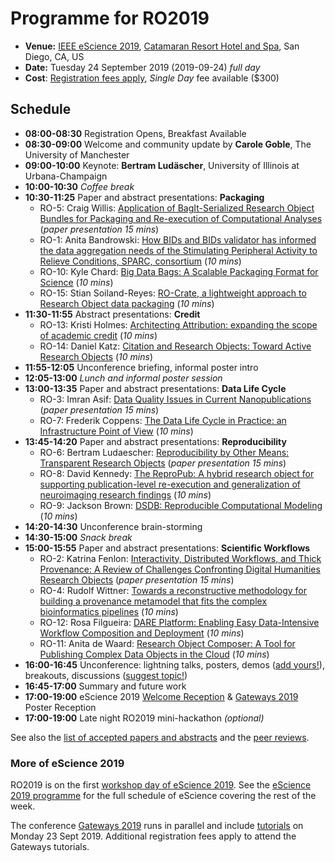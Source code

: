 # Programme for RO2019

* **Venue:** [IEEE eScience 2019](https://escience2019.sdsc.edu/workshops), [Catamaran Resort Hotel and Spa](https://escience2019.sdsc.edu/venue), San Diego, CA, US
* **Date:** Tuesday 24 September 2019 (2019-09-24) _full day_
* **Cost**: [Registration fees apply](https://escience2019.sdsc.edu/registration), _Single Day_ fee available ($300)

## Schedule

* **08:00-08:30** Registration Opens, Breakfast Available
* **08:30-09:00** Welcome and community update by **Carole Goble**, The University of Manchester
* **09:00-10:00** Keynote: **Bertram Ludäscher**, University of Illinois at Urbana-Champaign
* **10:00-10:30** _Coffee break_
* **10:30-11:25** Paper and abstract presentations: **Packaging**
  * RO-5: Craig Willis: [Application of BagIt-Serialized Research Object Bundles for Packaging and Re-execution of Computational Analyses](https://doi.org/10.5281/zenodo.3271763) (_paper presentation 15 mins_)
  * RO-1: Anita Bandrowski: [How BIDs and BIDs validator has informed the data aggregation needs of the Stimulating Peripheral Activity to Relieve Conditions, SPARC, consortium](https://doi.org/10.5281/zenodo.3265460) (_10 mins_)
  * RO-10: Kyle Chard: [Big Data Bags: A Scalable Packaging Format for Science](https://doi.org/10.5281/zenodo.3338725) (_10 mins_)
  * RO-15: Stian Soiland-Reyes: [RO-Crate, a lightweight approach to Research Object data packaging](https://doi.org/10.5281/zenodo.3337883) (_10 mins_)
* **11:30-11:55** Abstract presentations: **Credit**
  * RO-13: Kristi Holmes: [Architecting Attribution: expanding the scope of academic credit](https://doi.org/10.5281/zenodo.3334688) (_10 mins_)
  * RO-14: Daniel Katz: [Citation and Research Objects: Toward Active Research Objects](https://doi.org/10.5281/zenodo.3338176) (_10 mins_)
* **11:55-12:05** Unconference briefing, informal poster intro
* **12:05-13:00** _Lunch and informal poster session_
* **13:00-13:35** Paper and abstract presentations: **Data Life Cycle**
  * RO-3: Imran Asif: [Data Quality Issues in Current Nanopublications](https://doi.org/10.5281/zenodo.3358983) (_paper presentation 15 mins_)
  * RO-7: Frederik Coppens: [The Data Life Cycle in Practice: an Infrastructure Point of View](https://doi.org/10.5281/zenodo.3270824) (_10 mins_)
* **13:45-14:20** Paper and abstract presentations: **Reproducibility**
  * RO-6: Bertram Ludaescher: [Reproducibility by Other Means: Transparent Research Objects](https://doi.org/10.5281/zenodo.3270620) (_paper presentation 15 mins_)
  * RO-8: David Kennedy: [The ReproPub: A hybrid research object for supporting publication-level re-execution and generalization of neuroimaging research findings](https://doi.org/10.5281/zenodo.3336609) (_10 mins_)
  * RO-9: Jackson Brown: [DSDB: Reproducible Computational Modeling](https://doi.org/10.5281/zenodo.3337375) (_10 mins_)
* **14:20-14:30** Unconference brain-storming
* **14:30-15:00** _Snack break_
* **15:00-15:55** Paper and abstract presentations: **Scientific Workflows**
  * RO-2: Katrina Fenlon: [Interactivity, Distributed Workflows, and Thick Provenance: A Review of Challenges Confronting Digital Humanities Research Objects](https://doi.org/10.5281/zenodo.3268809) (_paper presentation 15 mins_)
  * RO-4: Rudolf Wittner: [Towards a reconstructive methodology for building a provenance metamodel that fits the complex bioinformatics pipelines](https://doi.org/10.5281/zenodo.3362412) (_10 mins_)
  * RO-12: Rosa Filgueira: [DARE Platform: Enabling Easy Data-Intensive Workflow Composition and Deployment](https://doi.org/10.5281/zenodo.3357806) (_10 mins_)
  * RO-11: Anita de Waard: [Research Object Composer: A Tool for Publishing Complex Data Objects in the Cloud](https://doi.org/10.5281/zenodo.3382263) (_10 mins_)
* **16:00-16:45** Unconference: lightning talks, posters, demos ([add yours!](https://github.com/ResearchObject/ro2019/issues/new?assignees=&labels=poster+demo&template=posterdemo.md&title=)), breakouts, discussions ([suggest topic!](https://github.com/ResearchObject/ro2019/issues/new?assignees=&labels=unconference&template=unconference.md&title=))
* **16:45-17:00** Summary and future work
* **17:00-19:00** eScience 2019 [Welcome Reception](https://escience2019.sdsc.edu/program) & [Gateways 2019](https://sciencegateways.org/web/gateways2019/) Poster Reception
* **17:00-19:00** Late night RO2019 mini-hackathon _(optional)_


See also the [list of accepted papers and abstracts](/ro2019/proceedings) and the [peer reviews](reviews).

### More of eScience 2019

RO2019 is on the first [workshop day of eScience 2019](https://escience2019.sdsc.edu/workshops). See the [eScience 2019 programme](https://escience2019.sdsc.edu/program) for the full schedule of eScience covering the rest of the week.

The conference [Gateways 2019](https://sciencegateways.org/web/gateways2019/) runs in parallel and include [tutorials](https://sciencegateways.org/web/gateways2019/program/schedule) on Monday 23 Sept 2019. Additional registration fees apply to attend the Gateways tutorials.



